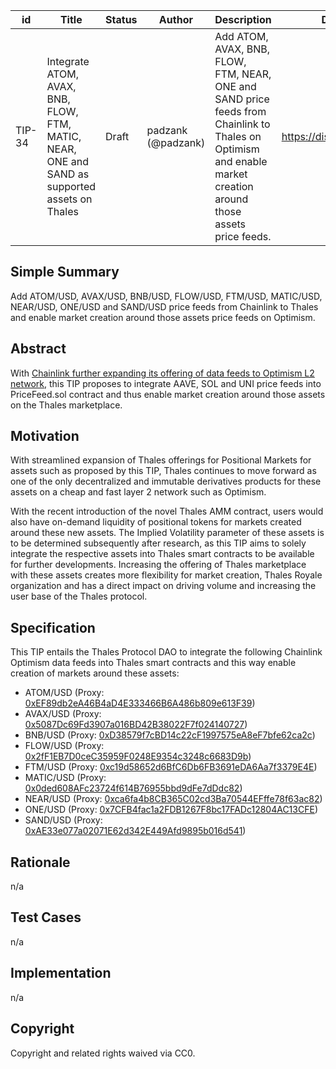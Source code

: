 | id | Title | Status | Author | Description | Discussions to | Created |
| ----------- | ----------- | ----------- | ----------- | ----------- | ----------- | ----------- |
| TIP-34 | Integrate ATOM, AVAX, BNB, FLOW, FTM, MATIC, NEAR, ONE and SAND as supported assets on Thales| Draft | padzank (@padzank)| Add ATOM, AVAX, BNB, FLOW, FTM, NEAR, ONE and SAND price feeds from Chainlink to Thales on Optimism and enable market creation around those assets price feeds. | https://discord.gg/rPpPcMXSeU | 2022-03-14
 
## Simple Summary
 
Add ATOM/USD, AVAX/USD, BNB/USD, FLOW/USD, FTM/USD, MATIC/USD, NEAR/USD, ONE/USD and SAND/USD price feeds from Chainlink to Thales and enable market creation around those assets price feeds on Optimism.
 
## Abstract
 
With [Chainlink further expanding its offering of data feeds to Optimism L2 network](https://docs.chain.link/docs/optimism-price-feeds/), this TIP proposes to integrate AAVE, SOL and UNI price feeds into PriceFeed.sol contract and thus enable market creation around those assets on the Thales marketplace.
 
## Motivation
 
With streamlined expansion of Thales offerings for Positional Markets for assets such as proposed by this TIP, Thales continues to move forward as one of the only decentralized and immutable derivatives products for these assets on a cheap and fast layer 2 network such as Optimism.  
   
With the recent introduction of the novel Thales AMM contract, users would also have on-demand liquidity of positional tokens for markets created around these new assets. The Implied Volatility parameter of these assets is to be determined subsequently after research, as this TIP aims to solely integrate the respective assets into Thales smart contracts to be available for further developments.  Increasing the offering of Thales marketplace with these assets creates more flexibility for market creation, Thales Royale organization and has a direct impact on driving volume and increasing the user base of the Thales protocol.  
 
## Specification
 
This TIP entails the Thales Protocol DAO to integrate the following Chainlink Optimism data feeds into Thales smart contracts and this way enable creation of markets around these assets:
 
 - ATOM/USD (Proxy: [0xEF89db2eA46B4aD4E333466B6A486b809e613F39](https://optimistic.etherscan.io/address/0xEF89db2eA46B4aD4E333466B6A486b809e613F39))
 - AVAX/USD (Proxy: [0x5087Dc69Fd3907a016BD42B38022F7f024140727](https://optimistic.etherscan.io/address/0x5087Dc69Fd3907a016BD42B38022F7f024140727))
 - BNB/USD (Proxy: [0xD38579f7cBD14c22cF1997575eA8eF7bfe62ca2c](https://optimistic.etherscan.io/address/0xD38579f7cBD14c22cF1997575eA8eF7bfe62ca2c))
 - FLOW/USD (Proxy: [0x2fF1EB7D0ceC35959F0248E9354c3248c6683D9b](https://optimistic.etherscan.io/address/0x2fF1EB7D0ceC35959F0248E9354c3248c6683D9b))
 - FTM/USD (Proxy: [0xc19d58652d6BfC6Db6FB3691eDA6Aa7f3379E4E](https://optimistic.etherscan.io/address/0xc19d58652d6BfC6Db6FB3691eDA6Aa7f3379E4E9))
 - MATIC/USD (Proxy: [0x0ded608AFc23724f614B76955bbd9dFe7dDdc82](https://optimistic.etherscan.io/address/0x0ded608AFc23724f614B76955bbd9dFe7dDdc828))
 - NEAR/USD (Proxy: [0xca6fa4b8CB365C02cd3Ba70544EFffe78f63ac82](https://optimistic.etherscan.io/address/0xca6fa4b8CB365C02cd3Ba70544EFffe78f63ac82))
 - ONE/USD (Proxy: [0x7CFB4fac1a2FDB1267F8bc17FADc12804AC13CFE](https://optimistic.etherscan.io/address/0x7CFB4fac1a2FDB1267F8bc17FADc12804AC13CFE))
 - SAND/USD (Proxy: [0xAE33e077a02071E62d342E449Afd9895b016d541](https://optimistic.etherscan.io/address/0xAE33e077a02071E62d342E449Afd9895b016d541))
 
## Rationale
 
n/a
 
## Test Cases
 
n/a
 
## Implementation
 
n/a
 
## Copyright
 
Copyright and related rights waived via CC0.

